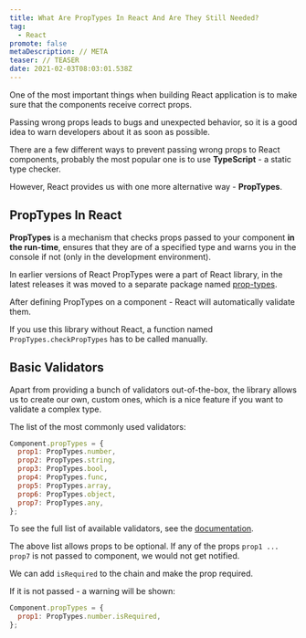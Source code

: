 ```yaml
---
title: What Are PropTypes In React And Are They Still Needed?
tag:
  - React
promote: false
metaDescription: // META
teaser: // TEASER
date: 2021-02-03T08:03:01.538Z
---
```

One of the most important things when building React application is to make sure that the components receive correct props.

Passing wrong props leads to bugs and unexpected behavior, so it is a good idea to warn developers about it as soon as possible.

There are a few different ways to prevent passing wrong props to React components, probably the most popular one is to use **TypeScript** - a static type checker.

However, React provides us with one more alternative way - **PropTypes**.

## PropTypes In React

**PropTypes** is a mechanism that checks props passed to your component **in the run-time**, ensures that they are of a specified type and warns you in the console if not (only in the development environment).

In earlier versions of React PropTypes were a part of React library, in the latest releases it was moved to a separate package named [prop-types](https://www.npmjs.com/package/prop-types).

After defining PropTypes on a component - React will automatically validate them.

If you use this library without React, a function named `PropTypes.checkPropTypes` has to be called manually.

## Basic Validators

Apart from providing a bunch of validators out-of-the-box, the library allows us to create our own, custom ones, which is a nice feature if you want to validate a complex type.

The list of the most commonly used validators:

```javascript
Component.propTypes = {
  prop1: PropTypes.number,
  prop2: PropTypes.string,
  prop3: PropTypes.bool,
  prop4: PropTypes.func,
  prop5: PropTypes.array,
  prop6: PropTypes.object,
  prop7: PropTypes.any,
};
```

To see the full list of available validators, see the [documentation](https://reactjs.org/docs/typechecking-with-proptypes.html#proptypes).

The above list allows props to be optional. If any of the props `prop1 ... prop7` is not passed to component, we would not get notified.

We can add `isRequired` to the chain and make the prop required. 

If it is not passed - a warning will be shown:

```javascript
Component.propTypes = {
  prop1: PropTypes.number.isRequired,
};
```